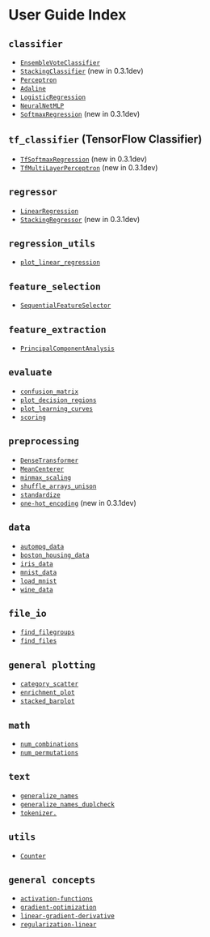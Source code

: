 # User Guide Index

## `classifier`

 - [`EnsembleVoteClassifier`](user_guide/classifier/EnsembleVoteClassifier.md)
 - [`StackingClassifier`](user_guide/classifier/StackingClassifier.md) (new in 0.3.1dev)
 - [`Perceptron`](user_guide/classifier/Perceptron.md)
 - [`Adaline`](user_guide/classifier/Adaline.md)
 - [`LogisticRegression`](user_guide/classifier/LogisticRegression.md)
 - [`NeuralNetMLP`](user_guide/classifier/NeuralNetMLP.md)
 - [`SoftmaxRegression`](user_guide/classifier/SoftmaxRegression.md) (new in 0.3.1dev)

## `tf_classifier` (TensorFlow Classifier)
 - [`TfSoftmaxRegression`](user_guide/tf_classifier/TfSoftmaxRegression.md) (new in 0.3.1dev)
 - [`TfMultiLayerPerceptron`](user_guide/tf_classifier/TfMultiLayerPerceptron.md) (new in 0.3.1dev)

## `regressor`

- [`LinearRegression`](user_guide/regressor/LinearRegression.md)
- [`StackingRegressor`](user_guide/regressor/StackingRegressor.md) (new in 0.3.1dev)

## `regression_utils`
- [`plot_linear_regression`](user_guide/regression_utils/plot_linear_regression.md)

## `feature_selection`
- [`SequentialFeatureSelector`](user_guide/feature_selection/SequentialFeatureSelector.md)

## `feature_extraction`
- [`PrincipalComponentAnalysis`](user_guide/feature_selection/PrincipalComponentAnalysis.md)

## `evaluate`
- [`confusion_matrix`](user_guide/evaluate/confusion_matrix.md)
- [`plot_decision_regions`](user_guide/evaluate/plot_decision_regions.md)
- [`plot_learning_curves`](user_guide/evaluate/plot_learning_curves.md)
- [`scoring`](user_guide/evaluate/scoring.md)

## `preprocessing`
- [`DenseTransformer`](user_guide/preprocessing/DenseTransformer.md)
- [`MeanCenterer`](user_guide/preprocessing/MeanCenterer.md)
- [`minmax_scaling`](user_guide/preprocessing/minmax_scaling.md)
- [`shuffle_arrays_unison`](user_guide/preprocessing/shuffle_arrays_unison.md)
- [`standardize`](user_guide/preprocessing/standardize.md)
- [`one-hot_encoding`](user_guide/preprocessing/one-hot_encoding.md) (new in 0.3.1dev)

## `data`
- [`autompg_data`](user_guide/data/autompg_data.md)
- [`boston_housing_data`](user_guide/data/boston_housing_data.md)
- [`iris_data`](user_guide/data/iris_data.md)
- [`mnist_data`](user_guide/data/mnist_data.md)
- [`load_mnist`](user_guide/data/load_mnist.md)
- [`wine_data`](user_guide/data/wine_data.md)

## `file_io`
- [`find_filegroups`](user_guide/file_io/find_filegroups.md)
- [`find_files`](user_guide/file_io/find_files.md)

## `general plotting`
- [`category_scatter`](user_guide/general_plotting/category_scatter.md)
- [`enrichment_plot`](user_guide/general_plotting/enrichment_plot.md)
- [`stacked_barplot`](user_guide/general_plotting/stacked_barplot.md)

## `math`
- [`num_combinations`](user_guide/math/num_combinations.md)
- [`num_permutations`](user_guide/math/num_permutations.md)

## `text`
- [`generalize_names`](user_guide/text/generalize_names.md)
- [`generalize_names_duplcheck`](user_guide/text/generalize_names_duplcheck.md)
- [`tokenizer.`](user_guide/text/tokenizer.md)

## `utils`
- [`Counter`](user_guide/utils/Counter.md)

## `general concepts`
- [`activation-functions`](user_guide/general_concepts/activation-functions.md)
- [`gradient-optimization`](user_guide/general_concepts/gradient-optimization.md)
- [`linear-gradient-derivative`](user_guide/general_concepts/linear-gradient-derivative.md)
- [`regularization-linear`](user_guide/general_concepts/regularization-linear.md)
